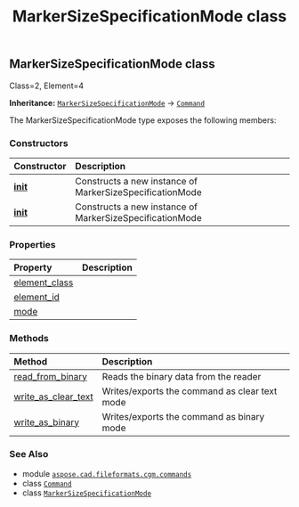 ﻿---
title: MarkerSizeSpecificationMode class
second_title: Aspose.CAD for Python via .NET API References
description: 
type: docs
weight: 1190
url: /python-net/aspose.cad.fileformats.cgm.commands/markersizespecificationmode/
is_root: false
---

## MarkerSizeSpecificationMode class

Class=2, Element=4



**Inheritance:** [`MarkerSizeSpecificationMode`](/cad/python-net/aspose.cad.fileformats.cgm.commands/markersizespecificationmode) → 
[`Command`](/cad/python-net/aspose.cad.fileformats.cgm.commands/command)



The MarkerSizeSpecificationMode type exposes the following members:

### Constructors
| Constructor | Description |
| :- | :- |
| [__init__](/cad/python-net/aspose.cad.fileformats.cgm.commands/markersizespecificationmode/__init__/#aspose.cad.fileformats.cgm.CgmFile) | Constructs a new instance of MarkerSizeSpecificationMode |
| [__init__](/cad/python-net/aspose.cad.fileformats.cgm.commands/markersizespecificationmode/__init__/#aspose.cad.fileformats.cgm.CgmFile-aspose.cad.fileformats.cgm.enums.SpecificationMode) | Constructs a new instance of MarkerSizeSpecificationMode |


### Properties
| Property | Description |
| :- | :- |
| [element_class](/cad/python-net/aspose.cad.fileformats.cgm.commands/markersizespecificationmode/element_class) |  |
| [element_id](/cad/python-net/aspose.cad.fileformats.cgm.commands/markersizespecificationmode/element_id) |  |
| [mode](/cad/python-net/aspose.cad.fileformats.cgm.commands/markersizespecificationmode/mode) |  |


### Methods
| Method | Description |
| :- | :- |
| [read_from_binary](/cad/python-net/aspose.cad.fileformats.cgm.commands/markersizespecificationmode/read_from_binary/#aspose.cad.fileformats.cgm.IBinaryReader) | Reads the binary data from the reader |
| [write_as_clear_text](/cad/python-net/aspose.cad.fileformats.cgm.commands/markersizespecificationmode/write_as_clear_text/#aspose.cad.fileformats.cgm.IClearTextWriter) | Writes/exports the command as clear text mode |
| [write_as_binary](/cad/python-net/aspose.cad.fileformats.cgm.commands/markersizespecificationmode/write_as_binary/#aspose.cad.fileformats.cgm.IBinaryWriter) | Writes/exports the command as binary mode |



### See Also
* module [`aspose.cad.fileformats.cgm.commands`](..)
* class [`Command`](/cad/python-net/aspose.cad.fileformats.cgm.commands/command)
* class [`MarkerSizeSpecificationMode`](/cad/python-net/aspose.cad.fileformats.cgm.commands/markersizespecificationmode)
